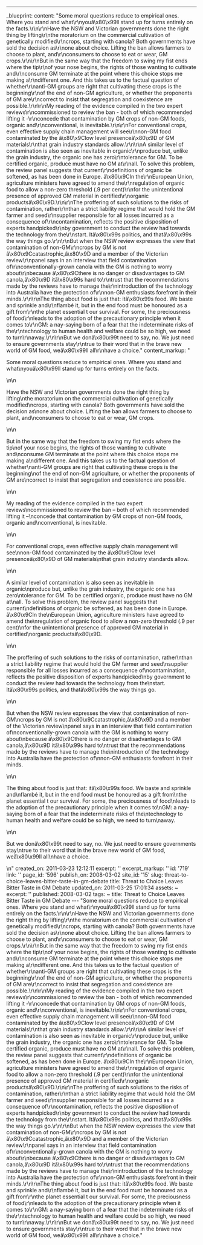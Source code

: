---
_blueprint:
  content: "Some moral questions reduce to empirical ones. Where you stand and what\r\nyouâ\x80\x99ll
    stand up for turns entirely on the facts.\r\n\r\nHave the NSW and Victorian governments
    done the right thing by lifting\r\nthe moratorium on the commercial cultivation
    of genetically modified\r\ncrops, starting with canola? Both governments have
    sold the decision as\r\none about choice. Lifting the ban allows farmers to choose
    to plant, and\r\nconsumers to choose to eat or wear, GM crops.\r\n\r\nBut in the
    same way that the freedom to swing my fist ends where the tip\r\nof your nose
    begins, the rights of those wanting to cultivate and\r\nconsume GM terminate at
    the point where this choice stops me making a\r\ndifferent one. And this takes
    us to the factual question of whether\r\nanti-GM groups are right that cultivating
    these crops is the beginning\r\nof the end of non-GM agriculture, or whether the
    proponents of GM are\r\ncorrect to insist that segregation and coexistence are
    possible.\r\n\r\nMy reading of the evidence compiled in the two expert reviews\r\ncommissioned
    to review the ban - both of which recommended lifting it -\r\nconcede that contamination
    by GM crops of non-GM foods, organic and\r\nconventional, is inevitable.\r\n\r\nFor
    conventional crops, even effective supply chain management will see\r\nnon-GM
    food contaminated by the â\x80\x9Clow level presenceâ\x80\x9D of GM materials\r\nthat
    grain industry standards allow.\r\n\r\nA similar level of contamination is also
    seen as inevitable in organic\r\nproduce but, unlike the grain industry, the organic
    one has zero\r\ntolerance for GM. To be certified organic, produce must have no
    GM at\r\nall. To solve this problem, the review panel suggests that current\r\ndefinitions
    of organic be softened, as has been done in Europe. â\x80\x9CIn the\r\nEuropean
    Union, agriculture ministers have agreed to amend the\r\nregulation of organic
    food to allow a non-zero threshold (.9 per cent)\r\nfor the unintentional presence
    of approved GM material in certified\r\norganic productsâ\x80\x9D.\r\n\r\nThe
    proffering of such solutions to the risks of contamination, rather\r\nthan a strict
    liability regime that would hold the GM farmer and seed\r\nsupplier responsible
    for all losses incurred as a consequence of\r\ncontamination, reflects the positive
    disposition of experts handpicked\r\nby government to conduct the review had towards
    the technology from the\r\nstart. Itâ\x80\x99s politics, and thatâ\x80\x99s the
    way things go.\r\n\r\nBut when the NSW review expresses the view that contamination
    of non-GM\r\ncrops by GM is not â\x80\x9Ccatastrophic,â\x80\x9D and a member of
    the Victorian review\r\npanel says in an interview that field contamination of\r\nconventionally-grown
    canola with the GM is nothing to worry about\r\nbecause â\x80\x9Cthere is no danger
    or disadvantages to GM canola,â\x80\x9D itâ\x80\x99s hard to\r\ntrust that the
    recommendations made by the reviews have to manage the\r\nintroduction of the
    technology into Australia have the protection of\r\nnon-GM enthusiasts forefront
    in their minds.\r\n\r\nThe thing about food is just that: itâ\x80\x99s food. We
    baste and sprinkle and\r\nflamb&eacute; it, but in the end food must be honoured
    as a gift from\r\nthe planet essential t our survival. For some, the preciousness
    of food\r\nleads to the adoption of the precautionary principle when it comes
    to\r\nGM: a nay-saying born of a fear that the indeterminate risks of the\r\ntechnology
    to human health and welfare could be so high, we need to turn\r\naway.\r\n\r\nBut
    we donâ\x80\x99t need to say, no. We just need to ensure governments stay\r\ntrue
    to their word that in the brave new world of GM food, weâ\x80\x99ll all\r\nhave
    a choice."
  content_markup: "<p>Some moral questions reduce to empirical ones. Where you stand
    and what\nyouâ\x80\x99ll stand up for turns entirely on the facts.</p>\n\n<p>Have
    the NSW and Victorian governments done the right thing by lifting\nthe moratorium
    on the commercial cultivation of genetically modified\ncrops, starting with canola?
    Both governments have sold the decision as\none about choice. Lifting the ban
    allows farmers to choose to plant, and\nconsumers to choose to eat or wear, GM
    crops.</p>\n\n<p>But in the same way that the freedom to swing my fist ends where
    the tip\nof your nose begins, the rights of those wanting to cultivate and\nconsume
    GM terminate at the point where this choice stops me making a\ndifferent one.
    And this takes us to the factual question of whether\nanti-GM groups are right
    that cultivating these crops is the beginning\nof the end of non-GM agriculture,
    or whether the proponents of GM are\ncorrect to insist that segregation and coexistence
    are possible.</p>\n\n<p>My reading of the evidence compiled in the two expert
    reviews\ncommissioned to review the ban &ndash; both of which recommended lifting
    it &ndash;\nconcede that contamination by GM crops of non-GM foods, organic and\nconventional,
    is inevitable.</p>\n\n<p>For conventional crops, even effective supply chain management
    will see\nnon-GM food contaminated by the â\x80\x9Clow level presenceâ\x80\x9D
    of GM materials\nthat grain industry standards allow.</p>\n\n<p>A similar level
    of contamination is also seen as inevitable in organic\nproduce but, unlike the
    grain industry, the organic one has zero\ntolerance for GM. To be certified organic,
    produce must have no GM at\nall. To solve this problem, the review panel suggests
    that current\ndefinitions of organic be softened, as has been done in Europe.
    â\x80\x9CIn the\nEuropean Union, agriculture ministers have agreed to amend the\nregulation
    of organic food to allow a non-zero threshold (.9 per cent)\nfor the unintentional
    presence of approved GM material in certified\norganic productsâ\x80\x9D.</p>\n\n<p>The
    proffering of such solutions to the risks of contamination, rather\nthan a strict
    liability regime that would hold the GM farmer and seed\nsupplier responsible
    for all losses incurred as a consequence of\ncontamination, reflects the positive
    disposition of experts handpicked\nby government to conduct the review had towards
    the technology from the\nstart. Itâ\x80\x99s politics, and thatâ\x80\x99s the
    way things go.</p>\n\n<p>But when the NSW review expresses the view that contamination
    of non-GM\ncrops by GM is not â\x80\x9Ccatastrophic,â\x80\x9D and a member of
    the Victorian review\npanel says in an interview that field contamination of\nconventionally-grown
    canola with the GM is nothing to worry about\nbecause â\x80\x9Cthere is no danger
    or disadvantages to GM canola,â\x80\x9D itâ\x80\x99s hard to\ntrust that the recommendations
    made by the reviews have to manage the\nintroduction of the technology into Australia
    have the protection of\nnon-GM enthusiasts forefront in their minds.</p>\n\n<p>The
    thing about food is just that: itâ\x80\x99s food. We baste and sprinkle and\nflamb&eacute;
    it, but in the end food must be honoured as a gift from\nthe planet essential
    t our survival. For some, the preciousness of food\nleads to the adoption of the
    precautionary principle when it comes to\nGM: a nay-saying born of a fear that
    the indeterminate risks of the\ntechnology to human health and welfare could be
    so high, we need to turn\naway.</p>\n\n<p>But we donâ\x80\x99t need to say, no.
    We just need to ensure governments stay\ntrue to their word that in the brave
    new world of GM food, weâ\x80\x99ll all\nhave a choice.</p>\n"
  created_on: 2011-03-23 12:12:11
  excerpt: ''
  excerpt_markup: ''
  id: '719'
  link: ''
  page_id: '596'
  publish_on: 2008-03-02
  site_id: '15'
  slug: threat-to-choice-leaves-bitter-taste-in-gm-debate
  title: Threat to Choice Leaves Bitter Taste in GM Debate
  updated_on: 2011-03-25 17:01:34
assets: ~
excerpt: ''
published: 2008-03-02
tags: ~
title: Threat to Choice Leaves Bitter Taste in GM Debate
--- "Some moral questions reduce to empirical ones. Where you stand and what\r\nyouâ\x80\x99ll
  stand up for turns entirely on the facts.\r\n\r\nHave the NSW and Victorian governments
  done the right thing by lifting\r\nthe moratorium on the commercial cultivation
  of genetically modified\r\ncrops, starting with canola? Both governments have sold
  the decision as\r\none about choice. Lifting the ban allows farmers to choose to
  plant, and\r\nconsumers to choose to eat or wear, GM crops.\r\n\r\nBut in the same
  way that the freedom to swing my fist ends where the tip\r\nof your nose begins,
  the rights of those wanting to cultivate and\r\nconsume GM terminate at the point
  where this choice stops me making a\r\ndifferent one. And this takes us to the factual
  question of whether\r\nanti-GM groups are right that cultivating these crops is
  the beginning\r\nof the end of non-GM agriculture, or whether the proponents of
  GM are\r\ncorrect to insist that segregation and coexistence are possible.\r\n\r\nMy
  reading of the evidence compiled in the two expert reviews\r\ncommissioned to review
  the ban - both of which recommended lifting it -\r\nconcede that contamination by
  GM crops of non-GM foods, organic and\r\nconventional, is inevitable.\r\n\r\nFor
  conventional crops, even effective supply chain management will see\r\nnon-GM food
  contaminated by the â\x80\x9Clow level presenceâ\x80\x9D of GM materials\r\nthat
  grain industry standards allow.\r\n\r\nA similar level of contamination is also
  seen as inevitable in organic\r\nproduce but, unlike the grain industry, the organic
  one has zero\r\ntolerance for GM. To be certified organic, produce must have no
  GM at\r\nall. To solve this problem, the review panel suggests that current\r\ndefinitions
  of organic be softened, as has been done in Europe. â\x80\x9CIn the\r\nEuropean
  Union, agriculture ministers have agreed to amend the\r\nregulation of organic food
  to allow a non-zero threshold (.9 per cent)\r\nfor the unintentional presence of
  approved GM material in certified\r\norganic productsâ\x80\x9D.\r\n\r\nThe proffering
  of such solutions to the risks of contamination, rather\r\nthan a strict liability
  regime that would hold the GM farmer and seed\r\nsupplier responsible for all losses
  incurred as a consequence of\r\ncontamination, reflects the positive disposition
  of experts handpicked\r\nby government to conduct the review had towards the technology
  from the\r\nstart. Itâ\x80\x99s politics, and thatâ\x80\x99s the way things go.\r\n\r\nBut
  when the NSW review expresses the view that contamination of non-GM\r\ncrops by
  GM is not â\x80\x9Ccatastrophic,â\x80\x9D and a member of the Victorian review\r\npanel
  says in an interview that field contamination of\r\nconventionally-grown canola
  with the GM is nothing to worry about\r\nbecause â\x80\x9Cthere is no danger or
  disadvantages to GM canola,â\x80\x9D itâ\x80\x99s hard to\r\ntrust that the recommendations
  made by the reviews have to manage the\r\nintroduction of the technology into Australia
  have the protection of\r\nnon-GM enthusiasts forefront in their minds.\r\n\r\nThe
  thing about food is just that: itâ\x80\x99s food. We baste and sprinkle and\r\nflamb&eacute;
  it, but in the end food must be honoured as a gift from\r\nthe planet essential
  t our survival. For some, the preciousness of food\r\nleads to the adoption of the
  precautionary principle when it comes to\r\nGM: a nay-saying born of a fear that
  the indeterminate risks of the\r\ntechnology to human health and welfare could be
  so high, we need to turn\r\naway.\r\n\r\nBut we donâ\x80\x99t need to say, no. We
  just need to ensure governments stay\r\ntrue to their word that in the brave new
  world of GM food, weâ\x80\x99ll all\r\nhave a choice."
